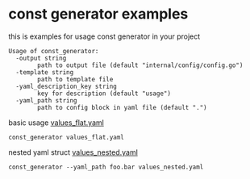 # const generator examples
this is examples for usage const generator in your project

```shell
Usage of const_generator:
  -output string
        path to output file (default "internal/config/config.go")
  -template string
        path to template file
  -yaml_description_key string
        key for description (default "usage")
  -yaml_path string
        path to config block in yaml file (default ".")
```

basic usage [values_flat.yaml](values_flat.yaml)
```shell
const_generator values_flat.yaml
```

nested yaml struct [values_nested.yaml](values_nested.yaml)
```shell
const_generator --yaml_path foo.bar values_nested.yaml
```